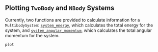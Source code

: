 ## Plotting `TwoBody` and `NBody` Systems

Currently, two functions are provided to calculate information for a `MultibodySystem`: [`system_energy`](@ref), which calculates the total energy for the system, and [`system_angular_momentum`](@ref), which calculates the total angular momentum for the system.

```@docs
plot
```